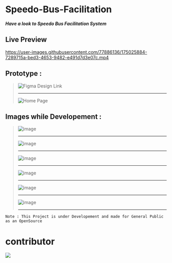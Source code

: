 # Speedo-Bus-Facilitation

***Have a look to Speedo Bus Facilitation System***


## Live Preview

https://user-images.githubusercontent.com/77886136/175025884-7289715a-bed3-4653-9482-e491d7d3e07c.mp4


## Prototype :
> ![Figma Design Link](https://www.figma.com/design/dNV5NQHRV4ciIbdz48JpS8/Speedo-Management-System?node-id=0-1&t=uZDgbllZL02Yci9u-0)
> 
> <hr>
>
> ![Home Page](https://user-images.githubusercontent.com/77886136/169661523-32a23a22-1fb7-46aa-9059-3779bcf5f776.png)

## Images while Developement :
> ![image](https://user-images.githubusercontent.com/77886136/169661586-b75ff274-d505-4d1a-81a6-74c19d1113e0.png)
> <hr>
> 
> ![image](https://user-images.githubusercontent.com/77886136/169661589-25d25c46-dfb5-4084-a37a-41344d4c37ec.png)
> <hr>
>
> ![image](https://user-images.githubusercontent.com/77886136/169661591-33b3cab9-3cb2-4246-a8cf-722c6bbdf8ef.png)
> <hr>
>
> ![image](https://user-images.githubusercontent.com/77886136/169661593-f1a84eb9-96d8-4e61-8752-203df33f6591.png)
> <hr>
>
> ![image](https://user-images.githubusercontent.com/77886136/169661594-cd3b3a9d-6250-4ece-aa8c-c9e9a41b075c.png)
> <hr>
>
> ![image](https://user-images.githubusercontent.com/77886136/169661630-1af2496c-dff9-4431-824c-e815fe7574e8.png)
> <hr>


``` Note : This Project is under Developement and made for General Public as an OpenSource ```

# contributor
<a href="https://github.com/ZapeeoSheikh/Speedo-Bus-Facilitation/graphs/contributors">
  <img src="https://contrib.rocks/image?repo=ZapeeoSheikh/Speedo-Bus-Facilitation" style="align="right"/>
</a>
